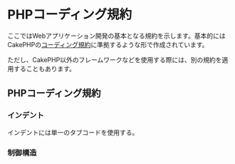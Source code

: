 # PHPコーディング規約

ここではWebアプリケーション開発の基本となる規約を示します。基本的にはCakePHPの[コーディング規約](http://book.cakephp.org/2.0/ja/contributing/cakephp-coding-conventions.html)に準拠するような形で作成されています。

ただし、CakePHP以外のフレームワークなどを使用する際には、別の規約を適用することもあります。

## PHPコーディング規約

### インデント

インデントには単一のタブコードを使用する。

### 制御構造
